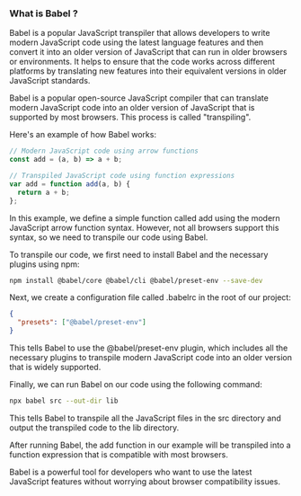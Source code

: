 ### What is Babel ?

Babel is a popular JavaScript transpiler that allows developers to write modern JavaScript code using the latest language features and then convert it into an older version of JavaScript that can run in older browsers or environments. It helps to ensure that the code works across different platforms by translating new features into their equivalent versions in older JavaScript standards.

Babel is a popular open-source JavaScript compiler that can translate modern JavaScript code into an older version of JavaScript that is supported by most browsers. This process is called "transpiling".

Here's an example of how Babel works:

```javascript
// Modern JavaScript code using arrow functions
const add = (a, b) => a + b;

// Transpiled JavaScript code using function expressions
var add = function add(a, b) {
  return a + b;
};
```

In this example, we define a simple function called add using the modern JavaScript arrow function syntax. However, not all browsers support this syntax, so we need to transpile our code using Babel.

To transpile our code, we first need to install Babel and the necessary plugins using npm:

```bash
npm install @babel/core @babel/cli @babel/preset-env --save-dev
```

Next, we create a configuration file called .babelrc in the root of our project:

```json
{
  "presets": ["@babel/preset-env"]
}
```

This tells Babel to use the @babel/preset-env plugin, which includes all the necessary plugins to transpile modern JavaScript code into an older version that is widely supported.

Finally, we can run Babel on our code using the following command:

```bash
npx babel src --out-dir lib
```

This tells Babel to transpile all the JavaScript files in the src directory and output the transpiled code to the lib directory.

After running Babel, the add function in our example will be transpiled into a function expression that is compatible with most browsers.

Babel is a powerful tool for developers who want to use the latest JavaScript features without worrying about browser compatibility issues.
